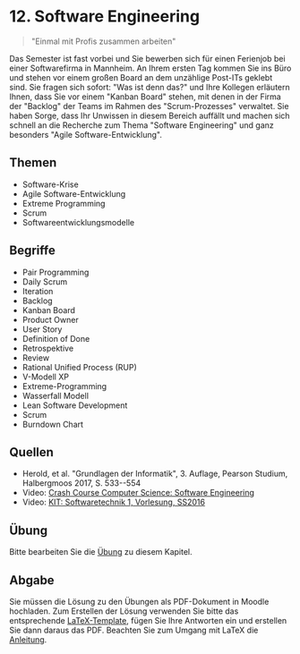 # 12. Software Engineering

> "Einmal mit Profis zusammen arbeiten"

Das Semester ist fast vorbei und Sie bewerben sich für einen Ferienjob bei einer Softwarefirma in Mannheim. An Ihrem ersten Tag kommen Sie ins Büro und stehen vor einem großen Board an dem unzählige Post-ITs geklebt sind. Sie fragen sich sofort: "Was ist denn das?" und Ihre Kollegen erläutern Ihnen, dass Sie vor einem "Kanban Board" stehen, mit denen in der Firma der "Backlog" der Teams im Rahmen des "Scrum-Prozesses" verwaltet. Sie haben Sorge, dass Ihr Unwissen in diesem Bereich auffällt und machen sich schnell an die Recherche zum Thema "Software Engineering" und ganz besonders "Agile Software-Entwicklung".

## Themen

  - Software-Krise
  - Agile Software-Entwicklung
  - Extreme Programming
  - Scrum
  - Softwareentwicklungsmodelle

## Begriffe

  - Pair Programming
  - Daily Scrum
  - Iteration
  - Backlog
  - Kanban Board
  - Product Owner
  - User Story
  - Definition of Done
  - Retrospektive
  - Review
  - Rational Unified Process (RUP)
  - V-Modell XP
  - Extreme-Programming
  - Wasserfall Modell
  - Lean Software Development
  - Scrum
  - Burndown Chart
## Quellen

  * Herold, et al. "Grundlagen der Informatik", 3. Auflage, Pearson Studium, Halbergmoos 2017, S. 533--554
  * Video: [Crash Course Computer Science: Software Engineering](https://youtu.be/O753uuutqH8)
  * Video: [KIT: Softwaretechnik 1, Vorlesung, SS2016](https://youtu.be/O7oKZyIR3Nw)

## Übung

Bitte bearbeiten Sie die [Übung](exercise.md) zu diesem Kapitel.

## Abgabe

Sie müssen die Lösung zu den Übungen als PDF-Dokument in Moodle hochladen. Zum Erstellen der Lösung verwenden Sie bitte das entsprechende [LaTeX-Template](../loesung_template.tex), fügen Sie Ihre Antworten ein und erstellen Sie dann daraus das PDF. Beachten Sie zum Umgang mit LaTeX die [Anleitung](../readme_latex.md).

